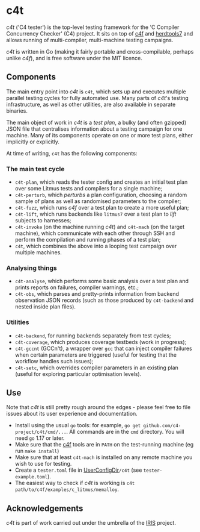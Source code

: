# c4t

_c4t_ ('C4 tester')
is the top-level testing framework
for the 'C Compiler Concurrency Checker' (C4) project.  It sits on top of
[c4f](https://github.com/c4-project/c4f) and
[herdtools7](https://github.com/herd/herdtools7) and allows running of
multi-compiler, multi-machine testing campaigns.

_c4t_ is written in Go (making it fairly portable and cross-compilable, perhaps
unlike _c4f_), and is free software under the MIT licence.

## Components

The main entry point into _c4t_ is `c4t`, which sets up and executes
multiple parallel testing cycles for fully automated use.  Many parts of
_c4t_'s testing infrastructure, as well as other utilities, are also available
in separate binaries.

The main object of work in _c4t_ is a _test plan_, a bulky (and often gzipped)
JSON file that centralises information about a testing campaign for one machine.
Many of its components operate on one or more test plans, either implicitly or
explicitly.

At time of writing, `c4t` has the following components:

### The main test cycle

- `c4t-plan`, which reads the tester config and creates an initial test
   plan over some Litmus tests and compilers for a single machine;
- `c4t-perturb`, which _perturbs_ a plan configuration, choosing a random
  sample of plans as well as randomised parameters to the compiler;
- `c4t-fuzz`, which runs _c4f_ over a test plan to create a more useful
  plan;
- `c4t-lift`, which runs backends like `litmus7` over a test plan to
  _lift_ subjects to harnesses;
- `c4t-invoke` (on the machine running _c4t_) and `c4t-mach` (on
   the target machine), which communicate with each other through SSH and
   perform the compilation and running phases of a test plan;
- `c4t`, which combines the above into a looping test campaign over multiple machines.

### Analysing things

- `c4t-analyse`, which performs some basic analysis over a test plan and
  prints reports on failures, compiler warnings, etc.;
- `c4t-obs`, which parses and pretty-prints information from backend observation
  JSON records (such as those produced by `c4t-backend` and nested inside plan
  files).

### Utilities

- `c4t-backend`, for running backends separately from test cycles;
- `c4t-coverage`, which produces coverage testbeds (work in progress);
- `c4t-gccnt` (GCCn't), a wrapper over `gcc` that can inject compiler failures
  when certain parameters are triggered (useful for testing that the workflow
  handles such issues);
- `c4t-setc`, which overrides compiler parameters in an existing plan
  (useful for exploring particular optimisation levels).

## Use

Note that _c4t_ is still pretty rough around the edges - please feel free to
file issues about its user experience and documentation.

- Install using the usual `go` tools: for example,
 `go get github.com/c4-project/c4t/cmd/...`.  All commands are in the `cmd` directory.
  You will need `go` 1.17 or later.
- Make sure that the [c4f](https://github.com/c4-project/c4f) tools are
  in `PATH` on the test-running machine (eg run `make install`)
- Make sure that at least `c4t-mach` is installed on any remote machine you wish to use for testing.
- Create a `tester.toml` file in
  [UserConfigDir](https://golang.org/pkg/os/#UserConfigDir)`/c4t`
  (see `tester-example.toml`).
- The easiest way to check if _c4t_ is working is
  `c4t path/to/c4f/examples/c_litmus/memalloy`.

## Acknowledgements

_c4t_ is part of work carried out under the umbrella of the
[IRIS](https://interfacereasoning.com) project.
